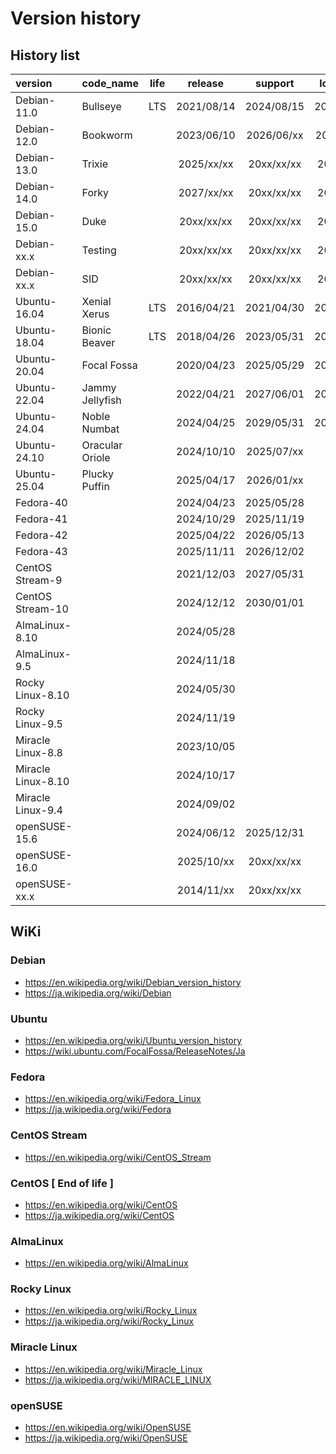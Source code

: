 # **Version history**  

## History list  

|         version          |     code_name     | life |  release   |  support   | long_term  |    rhel    |         kerne         |     note     |
| :----------------------- | :---------------- | :--: | :--------: | :--------: | :--------: | :--------: | :-------------------- | :----------- |
| Debian-11.0              | Bullseye          | LTS  | 2021/08/14 | 2024/08/15 | 2026/08/31 |            | 5.10                  | oldstable    |
| Debian-12.0              | Bookworm          |      | 2023/06/10 | 2026/06/xx | 2028/06/xx |            | 6.1                   | stable       |
| Debian-13.0              | Trixie            |      | 2025/xx/xx | 20xx/xx/xx | 20xx/xx/xx |            |                       | testing      |
| Debian-14.0              | Forky             |      | 2027/xx/xx | 20xx/xx/xx | 20xx/xx/xx |            |                       |              |
| Debian-15.0              | Duke              |      | 20xx/xx/xx | 20xx/xx/xx | 20xx/xx/xx |            |                       |              |
| Debian-xx.x              | Testing           |      | 20xx/xx/xx | 20xx/xx/xx | 20xx/xx/xx |            |                       | testing      |
| Debian-xx.x              | SID               |      | 20xx/xx/xx | 20xx/xx/xx | 20xx/xx/xx |            |                       | sid          |
| Ubuntu-16.04             | Xenial Xerus      | LTS  | 2016/04/21 | 2021/04/30 | 2026/04/23 |            | 4.4                   |              |
| Ubuntu-18.04             | Bionic Beaver     | LTS  | 2018/04/26 | 2023/05/31 | 2028/04/26 |            | 4.15                  |              |
| Ubuntu-20.04             | Focal Fossa       |      | 2020/04/23 | 2025/05/29 | 2030/04/23 |            | 5.4                   |              |
| Ubuntu-22.04             | Jammy Jellyfish   |      | 2022/04/21 | 2027/06/01 | 2032/04/21 |            | 5.15 or 5.17          |              |
| Ubuntu-24.04             | Noble Numbat      |      | 2024/04/25 | 2029/05/31 | 2034/04/25 |            | 6.8                   |              |
| Ubuntu-24.10             | Oracular Oriole   |      | 2024/10/10 | 2025/07/xx |            |            | 6.11                  |              |
| Ubuntu-25.04             | Plucky Puffin     |      | 2025/04/17 | 2026/01/xx |            |            | 6.14                  |              |
| Fedora-40                |                   |      | 2024/04/23 | 2025/05/28 |            |            | 6.8                   |              |
| Fedora-41                |                   |      | 2024/10/29 | 2025/11/19 |            |            | 6.11                  |              |
| Fedora-42                |                   |      | 2025/04/22 | 2026/05/13 |            |            |                       |              |
| Fedora-43                |                   |      | 2025/11/11 | 2026/12/02 |            |            |                       |              |
| CentOS Stream-9          |                   |      | 2021/12/03 | 2027/05/31 |            |            | 5.14.0                |              |
| CentOS Stream-10         |                   |      | 2024/12/12 | 2030/01/01 |            |            | 6.12.0                |              |
| AlmaLinux-8.10           |                   |      | 2024/05/28 |            |            | 2024/05/22 | 4.18.0-553            |              |
| AlmaLinux-9.5            |                   |      | 2024/11/18 |            |            | 2024/11/13 | 5.14.0-503.11.1       |              |
| Rocky Linux-8.10         |                   |      | 2024/05/30 |            |            | 2024/05/22 | 4.18.0-553            |              |
| Rocky Linux-9.5          |                   |      | 2024/11/19 |            |            | 2024/11/12 | 5.14.0-503.14.1       |              |
| Miracle Linux-8.8        |                   |      | 2023/10/05 |            |            | 2023/05/16 | 4.18.0-477.el8        |              |
| Miracle Linux-8.10       |                   |      | 2024/10/17 |            |            | 2024/05/22 | 4.18.0-553.el8_10     |              |
| Miracle Linux-9.4        |                   |      | 2024/09/02 |            |            | 2024/04/30 | 5.14.0-427.13.1.el9_4 |              |
| openSUSE-15.6            |                   |      | 2024/06/12 | 2025/12/31 |            |            | 6.4                   |              |
| openSUSE-16.0            |                   |      | 2025/10/xx | 20xx/xx/xx |            |            |                       |              |
| openSUSE-xx.x            |                   |      | 2014/11/xx | 20xx/xx/xx |            |            |                       |              |

## WiKi  

### Debian  

* https://en.wikipedia.org/wiki/Debian_version_history  
* https://ja.wikipedia.org/wiki/Debian  

### Ubuntu  

* https://en.wikipedia.org/wiki/Ubuntu_version_history  
* https://wiki.ubuntu.com/FocalFossa/ReleaseNotes/Ja  

### Fedora  

* https://en.wikipedia.org/wiki/Fedora_Linux  
* https://ja.wikipedia.org/wiki/Fedora  

### CentOS Stream  

* https://en.wikipedia.org/wiki/CentOS_Stream  

### CentOS [ End of life ]  

* https://en.wikipedia.org/wiki/CentOS  
* https://ja.wikipedia.org/wiki/CentOS  

### AlmaLinux  

* https://en.wikipedia.org/wiki/AlmaLinux  

### Rocky Linux  

* https://en.wikipedia.org/wiki/Rocky_Linux  
* https://ja.wikipedia.org/wiki/Rocky_Linux  

### Miracle Linux

* https://en.wikipedia.org/wiki/Miracle_Linux  
* https://ja.wikipedia.org/wiki/MIRACLE_LINUX  

### openSUSE  

* https://en.wikipedia.org/wiki/OpenSUSE  
* https://ja.wikipedia.org/wiki/OpenSUSE  

